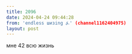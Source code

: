 ```yaml
---
title: 2096
date: 2024-04-24 09:44:28
from: 'endless шизing ⍼' (channel1162404975)
layout: post
---
```


мне 42 всю жизнь
